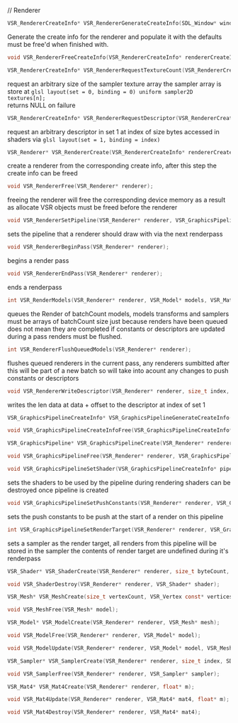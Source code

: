 // Renderer
```c
VSR_RendererCreateInfo* VSR_RendererGenerateCreateInfo(SDL_Window* window);
```
Generate the create info for the renderer and populate it with the defaults
must be free'd when finished with.

```c
void VSR_RendererFreeCreateInfo(VSR_RendererCreateInfo* rendererCreateInfo);
```

```c
VSR_RendererCreateInfo* VSR_RendererRequestTextureCount(VSR_RendererCreateInfo* createInfo, size_t count);
```
request an arbitrary size of the sampler texture array
the sampler array is store at ```glsl layout(set = 0, binding = 0) uniform sampler2D textures[n];```  
returns NULL on failure

```c
VSR_RendererCreateInfo* VSR_RendererRequestDescriptor(VSR_RendererCreateInfo* createInfo, size_t index, size_t size);
```
request an arbitrary descriptor in set 1 at index of size bytes
accessed in shaders via ```glsl layout(set = 1, binding = index)```

```c
VSR_Renderer* VSR_RendererCreate(VSR_RendererCreateInfo* rendererCreateInfo);
```
create a renderer from the corresponding create info, after this step the create info can be freed

```c
void VSR_RendererFree(VSR_Renderer* renderer);
```
freeing the renderer will free the corresponding device memory 
as a result as allocate VSR objects must be freed before the renderer

```c
void VSR_RendererSetPipeline(VSR_Renderer* renderer, VSR_GraphicsPipeline* pipeline);
```
sets the pipeline that a renderer should draw with via the next renderpass

```c
void VSR_RendererBeginPass(VSR_Renderer* renderer);
```
begins a render pass
```c
void VSR_RendererEndPass(VSR_Renderer* renderer);
```
ends a renderpass
```c
int VSR_RenderModels(VSR_Renderer* renderer, VSR_Model* models, VSR_Mat4** transforms, VSR_Sampler** samplers, size_t batchCount);
```
queues the Render of batchCount models, 
models transforms and samplers must be arrays of batchCount size
just because renders have been queued does not mean they are completed
if constants or descriptors are updated during a pass renders must be flushed.
```c
int VSR_RendererFlushQueuedModels(VSR_Renderer* renderer);
```
flushes queued renderers in the current pass, any renderers sumbitted after this will be part of a new batch 
so will take into acount any changes to push constants or descriptors

```c
void VSR_RendererWriteDescriptor(VSR_Renderer* renderer, size_t index, size_t offset, void* data, size_t len);
```
writes the len data at data + offset to the descriptor at index of set 1

```c
VSR_GraphicsPipelineCreateInfo* VSR_GraphicsPipelineGenerateCreateInfo(VSR_Renderer* renderer);
```

```c
void VSR_GraphicsPipelineCreateInfoFree(VSR_GraphicsPipelineCreateInfo* createInfo);
```

```c
VSR_GraphicsPipeline* VSR_GraphicsPipelineCreate(VSR_Renderer* renderer, VSR_GraphicsPipelineCreateInfo* createInfo);
```

```c
void VSR_GraphicsPipelineFree(VSR_Renderer* renderer, VSR_GraphicsPipeline* pipeline);
```

```c
void VSR_GraphicsPipelineSetShader(VSR_GraphicsPipelineCreateInfo* pipeline, VSR_ShaderStage stage, VSR_Shader* shader);
```
sets the shaders to be used by the pipeline during rendering
shaders can be destroyed once pipeline is created

```c
void VSR_GraphicsPipelineSetPushConstants(VSR_Renderer* renderer, VSR_GraphicsPipeline* pipeline, VSR_PushConstants const* pushConstants);
```
sets the push constants to be push at the start of a render on this pipeline

```c
int VSR_GraphicsPipelineSetRenderTarget(VSR_Renderer* renderer, VSR_GraphicsPipelineCreateInfo * pipeline, VSR_Sampler* sampler);
```
sets a sampler as the render target, 
all renders from this pipeline will be stored in the sampler
the contents of render target are undefined during it's renderpass 

```c
VSR_Shader* VSR_ShaderCreate(VSR_Renderer* renderer, size_t byteCount, const uint8_t* bytes);
```

```c
void VSR_ShaderDestroy(VSR_Renderer* renderer, VSR_Shader* shader);
```

```c
VSR_Mesh* VSR_MeshCreate(size_t vertexCount, VSR_Vertex const* vertices, VSR_Vertex const* normals, VSR_UV const* UVs, size_t indexCount, VSR_Index const* indices);
```

```c
void VSR_MeshFree(VSR_Mesh* model);
```

```c
VSR_Model* VSR_ModelCreate(VSR_Renderer* renderer, VSR_Mesh* mesh);
```

```c
void VSR_ModelFree(VSR_Renderer* renderer, VSR_Model* model);
```

```c
void VSR_ModelUpdate(VSR_Renderer* renderer, VSR_Model* model, VSR_Mesh* mesh);
```

```c
VSR_Sampler* VSR_SamplerCreate(VSR_Renderer* renderer, size_t index, SDL_Surface* sur, VSR_SamplerFlags flags);
```

```c
void VSR_SamplerFree(VSR_Renderer* renderer, VSR_Sampler* sampler);
```

```c
VSR_Mat4* VSR_Mat4Create(VSR_Renderer* renderer, float* m);
```

```c
void VSR_Mat4Update(VSR_Renderer* renderer, VSR_Mat4* mat4, float* m);
```

```c
void VSR_Mat4Destroy(VSR_Renderer* renderer, VSR_Mat4* mat4);
```
